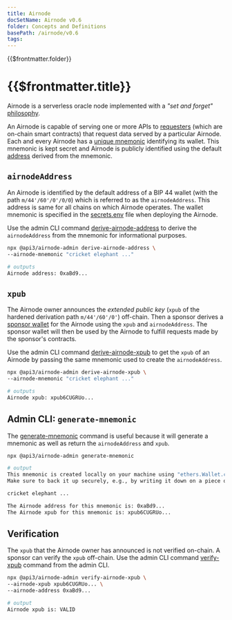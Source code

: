 ```yaml
---
title: Airnode
docSetName: Airnode v0.6
folder: Concepts and Definitions
basePath: /airnode/v0.6
tags:
---
```


<TitleSpan>{{$frontmatter.folder}}</TitleSpan>

# {{$frontmatter.title}}

<VersionWarning/>

<TocHeader />
<TOC class="table-of-contents" :include-level="[2,3]" />

Airnode is a serverless oracle node implemented with a _"set and forget"_
[philosophy](../grp-providers/airnode/design-philosophy.md).

<!-- TODO: Link why should you use Airnode -->

An Airnode is capable of serving one or more APIs to
[requesters](./requester.md) (which are on-chain smart contracts) that request
data served by a particular Airnode. Each and every Airnode has a
[unique mnemonic](../grp-providers/guides/build-an-airnode/configuring-airnode.md#airnodewalletmnemonic)
identifying its wallet. This mnemonic is kept secret and Airnode is publicly
identified using the default [address](airnode.md#airnodeaddress) derived from
the mnemonic.

## `airnodeAddress`

An Airnode is identified by the default address of a BIP 44 wallet (with the
path `m/44'/60'/0'/0/0`) which is referred to as the `airnodeAddress`. This
address is same for all chains on which Airnode operates. The wallet mnemonic is
specified in the [secrets.env](../reference/deployment-files/secrets-env.md)
file when deploying the Airnode.

Use the admin CLI command
[derive-airnode-address](../reference/packages/admin-cli.md#derive-airnode-address)
to derive the `airnodeAddress` from the mnemonic for informational purposes.

```bash
npx @api3/airnode-admin derive-airnode-address \
--airnode-mnemonic "cricket elephant ..."

# outputs
Airnode address: 0xaBd9...
```

## `xpub`

The Airnode owner announces the _extended public key_ (`xpub` of the hardened
derivation path `m/44'/60'/0'`) off-chain. Then a sponsor derives a
[sponsor wallet](sponsor.md#sponsorwallet) for the Airnode using the `xpub` and
`airnodeAddress`. The sponsor wallet will then be used by the Airnode to fulfill
requests made by the sponsor's contracts.

Use the admin CLI command
[derive-airnode-xpub](../reference/packages/admin-cli.md#derive-airnode-xpub) to
get the `xpub` of an Airnode by passing the same mnemonic used to create the
`airnodeAddress`.

```bash
npx @api3/airnode-admin derive-airnode-xpub \
--airnode-mnemonic "cricket elephant ..."

# outputs
Airnode xpub: xpub6CUGRUo...
```

## Admin CLI: `generate-mnemonic`

The [generate-mnemonic](../reference/packages/admin-cli.md#generate-mnemonic)
command is useful because it will generate a mnemonic as well as return the
`airnodeAddress` and `xpub`.

```sh
npx @api3/airnode-admin generate-mnemonic

# output
This mnemonic is created locally on your machine using "ethers.Wallet.createRandom" under the hood.
Make sure to back it up securely, e.g., by writing it down on a piece of paper:

cricket elephant ...

The Airnode address for this mnemonic is: 0xaBd9...
The Airnode xpub for this mnemonic is: xpub6CUGRUo...
```

## Verification

The `xpub` that the Airnode owner has announced is not verified on-chain. A
sponsor can verify the `xpub` off-chain. Use the admin CLI command
[verify-xpub](../reference/packages/admin-cli.md#verify-airnode-xpub) command
from the admin CLI.

```bash
npx @api3/airnode-admin verify-airnode-xpub \
--airnode-xpub xpub6CUGRUo... \
--airnode-address 0xaBd9...

# output
Airnode xpub is: VALID
```
